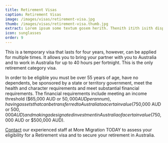 ```yaml
---
title: Retirement Visas
caption: Retirement Visas
image: /images/visas/retirement-visa.jpg
thumb: /images/visas/retirement-visa.thumb.jpg
extract: Lorem ipsum some textum gosem herith. Thenith itith isith displayeth henceforeth
icon: sunglasses
order: 9
---
```

This is a temporary visa that lasts for four years, however, can be applied for multiple times. It allows you to bring your partner with you to Australia and to work in Australia for up to 40 hours per fortnight. This is the only retirement category visa.

In order to be eligible you must be over 55 years of age, have no dependents, be sponsored by a state or territory government, meet the health and character requirements and meet substantial financial requirements. The financial requirements include meeting an income threshold ($65,000 AUD or $50,000 AUD per annum), having assets that can be transferred to Australia to a certain value ($750,000 AUD or $500,000 AUD) and making a designated investment in Australia of a certain value ($750,000 AUD or $500,000 AUD).

[Contact](/contact) our experienced staff at More Migration TODAY to assess your eligibility for a Retirement visa and to secure your retirement in Australia.
